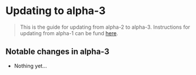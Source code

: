 # Updating to alpha-3

> This is the guide for updating from alpha-2 to alpha-3. Instructions for updating
> from alpha-1 can be fund [here](https://github.com/byrokrat/giroapp/blob/1.0.0-alpha2/UPDATING.md).

## Notable changes in alpha-3

* Nothing yet...
